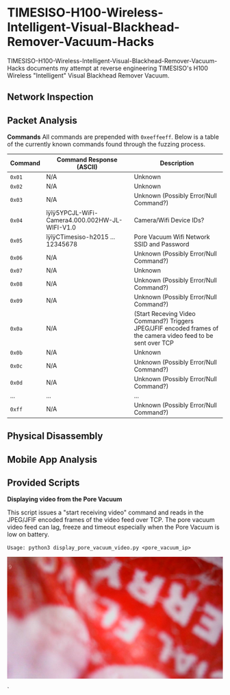 # TIMESISO-H100-Wireless-Intelligent-Visual-Blackhead-Remover-Vacuum-Hacks

TIMESISO-H100-Wireless-Intelligent-Visual-Blackhead-Remover-Vacuum-Hacks documents my attempt at reverse engineering TIMESISO's H100 Wireless "Intelligent" Visual Blackhead Remover Vacuum.

## Network Inspection

## Packet Analysis

**Commands**
All commands are prepended with `0xeeffeeff`. Below is a table of the currently known commands found through the fuzzing process.

| Command | Command Response (ASCII) | Description |
| --- | --- | --- |
| `0x01` | N/A | Unknown |
| `0x02` | N/A | Unknown |
| `0x03` | N/A | Unknown (Possibly Error/Null Command?) |
| `0x04` | îÿîÿ5YPCJL-WiFi-Camera4.000.002HW-JL-WIFI-V1.0 | Camera/Wifi Device IDs? |
| `0x05` | îÿîÿCTimesiso-h2015 ... 12345678 | Pore Vacuum Wifi Network SSID and Password |
| `0x06` | N/A | Unknown (Possibly Error/Null Command?) |
| `0x07` | N/A | Unknown |
| `0x08` | N/A | Unknown (Possibly Error/Null Command?) |
| `0x09` | N/A | Unknown (Possibly Error/Null Command?) |
| `0x0a` | N/A | (Start Receving Video Command?) Triggers JPEG/JFIF encoded frames of the camera video feed to be sent over TCP |
| `0x0b` | N/A | Unknown |
| `0x0c` | N/A | Unknown (Possibly Error/Null Command?) |
| `0x0d` | N/A | Unknown (Possibly Error/Null Command?) |
| ... | ... | ... |
| `0xff` | N/A | Unknown (Possibly Error/Null Command?) |

## Physical Disassembly

## Mobile App Analysis

## Provided Scripts

**Displaying video from the Pore Vacuum**

This script issues a "start receiving video" command and reads in the JPEG/JFIF encoded frames of the video feed over TCP. The pore vacuum video feed can lag, freeze and timeout especially when the Pore Vacuum is low on battery.

```shell
Usage: python3 display_pore_vacuum_video.py <pore_vacuum_ip>
```

![Screenshot of the Pore Vacuum View](pore_vacuum_view_screenshot_02.04.2024.png)




`
